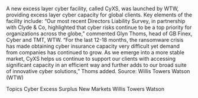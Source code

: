 A new excess layer cyber facility, called CyXS, was launched by WTW, providing excess layer cyber capacity for global clients.
Key elements of the facility include:
“Our most recent Directors Liability Survey, in partnership with Clyde & Co, highlighted that cyber risks continue to be a top priority for organizations across the globe,” commented Glyn Thoms, head of GB Finex, Cyber and TMT, WTW.
“For the last 12-18 months, the ransomware crisis has made obtaining cyber insurance capacity very difficult yet demand from companies has continued to grow. As we emerge into a more stable market, CyXS helps us continue to support our clients with accessing significant capacity in an efficient way and further adds to our broad suite of innovative cyber solutions,” Thoms added.
Source: Willis Towers Watson (WTW)

Topics
Cyber
Excess Surplus
New Markets
Willis Towers Watson
